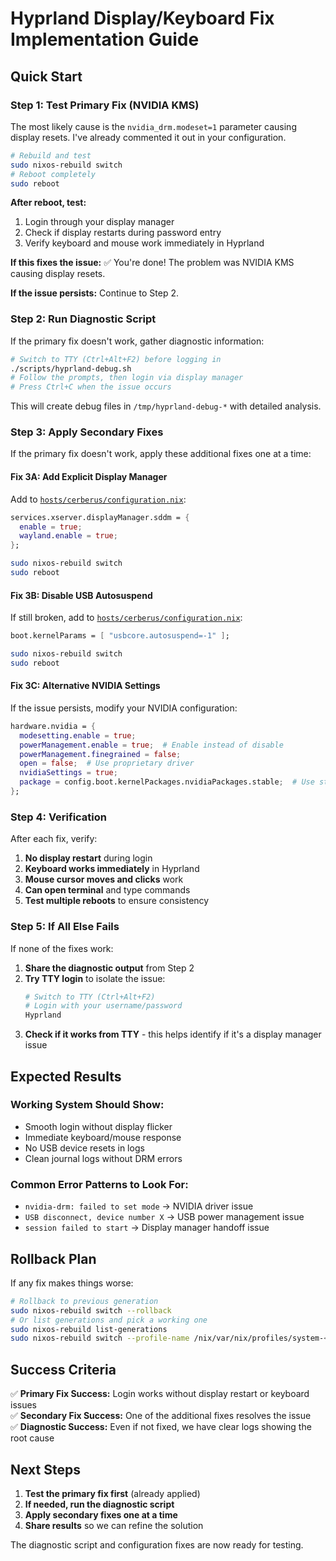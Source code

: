 # Hyprland Display/Keyboard Fix Implementation Guide

## Quick Start

### Step 1: Test Primary Fix (NVIDIA KMS)

The most likely cause is the `nvidia_drm.modeset=1` parameter causing display resets. I've already commented it out in your configuration.

```bash
# Rebuild and test
sudo nixos-rebuild switch
# Reboot completely
sudo reboot
```

**After reboot, test:**
1. Login through your display manager
2. Check if display restarts during password entry
3. Verify keyboard and mouse work immediately in Hyprland

**If this fixes the issue:** ✅ You're done! The problem was NVIDIA KMS causing display resets.

**If the issue persists:** Continue to Step 2.

### Step 2: Run Diagnostic Script

If the primary fix doesn't work, gather diagnostic information:

```bash
# Switch to TTY (Ctrl+Alt+F2) before logging in
./scripts/hyprland-debug.sh
# Follow the prompts, then login via display manager
# Press Ctrl+C when the issue occurs
```

This will create debug files in `/tmp/hyprland-debug-*` with detailed analysis.

### Step 3: Apply Secondary Fixes

If the primary fix doesn't work, apply these additional fixes one at a time:

#### Fix 3A: Add Explicit Display Manager

Add to [`hosts/cerberus/configuration.nix`](hosts/cerberus/configuration.nix):

```nix
services.xserver.displayManager.sddm = {
  enable = true;
  wayland.enable = true;
};
```

```bash
sudo nixos-rebuild switch
sudo reboot
```

#### Fix 3B: Disable USB Autosuspend

If still broken, add to [`hosts/cerberus/configuration.nix`](hosts/cerberus/configuration.nix):

```nix
boot.kernelParams = [ "usbcore.autosuspend=-1" ];
```

```bash
sudo nixos-rebuild switch
sudo reboot
```

#### Fix 3C: Alternative NVIDIA Settings

If the issue persists, modify your NVIDIA configuration:

```nix
hardware.nvidia = {
  modesetting.enable = true;
  powerManagement.enable = true;  # Enable instead of disable
  powerManagement.finegrained = false;
  open = false;  # Use proprietary driver
  nvidiaSettings = true;
  package = config.boot.kernelPackages.nvidiaPackages.stable;  # Use stable
};
```

### Step 4: Verification

After each fix, verify:

1. **No display restart** during login
2. **Keyboard works immediately** in Hyprland
3. **Mouse cursor moves and clicks** work
4. **Can open terminal** and type commands
5. **Test multiple reboots** to ensure consistency

### Step 5: If All Else Fails

If none of the fixes work:

1. **Share the diagnostic output** from Step 2
2. **Try TTY login** to isolate the issue:
   ```bash
   # Switch to TTY (Ctrl+Alt+F2)
   # Login with your username/password
   Hyprland
   ```
3. **Check if it works from TTY** - this helps identify if it's a display manager issue

## Expected Results

### Working System Should Show:
- Smooth login without display flicker
- Immediate keyboard/mouse response
- No USB device resets in logs
- Clean journal logs without DRM errors

### Common Error Patterns to Look For:
- `nvidia-drm: failed to set mode` → NVIDIA driver issue
- `USB disconnect, device number X` → USB power management issue
- `session failed to start` → Display manager handoff issue

## Rollback Plan

If any fix makes things worse:

```bash
# Rollback to previous generation
sudo nixos-rebuild switch --rollback
# Or list generations and pick a working one
sudo nixos-rebuild list-generations
sudo nixos-rebuild switch --profile-name /nix/var/nix/profiles/system-<working>-link
```

## Success Criteria

✅ **Primary Fix Success:** Login works without display restart or keyboard issues  
✅ **Secondary Fix Success:** One of the additional fixes resolves the issue  
✅ **Diagnostic Success:** Even if not fixed, we have clear logs showing the root cause  

## Next Steps

1. **Test the primary fix first** (already applied)
2. **If needed, run the diagnostic script** 
3. **Apply secondary fixes one at a time**
4. **Share results** so we can refine the solution

The diagnostic script and configuration fixes are now ready for testing.